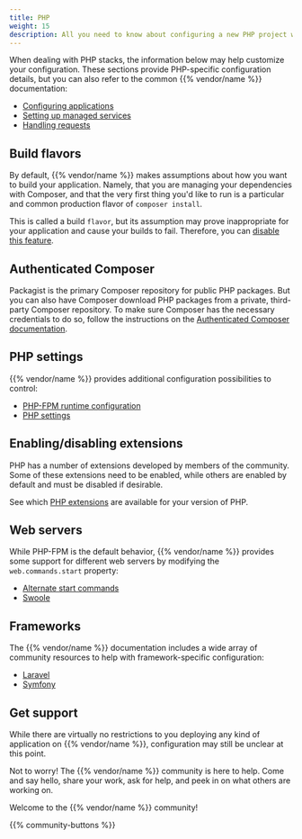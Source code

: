```yaml
---
title: PHP
weight: 15
description: All you need to know about configuring a new PHP project with {{% vendor/name %}}
---
```


When dealing with PHP stacks, the information below may help customize your configuration.
These sections provide PHP-specific configuration details, but you can also refer to the common {{% vendor/name %}} documentation:

- [Configuring applications](/create-apps/_index.md)
- [Setting up managed services](/add-services/_index.md)
- [Handling requests](/define-routes/_index.md)

## Build flavors

By default, {{% vendor/name %}} makes assumptions about how you want to build your application.
Namely, that you are managing your dependencies with Composer, and that the very first thing you'd like to run is a particular and common production flavor of `composer install`.

This is called a build `flavor`, but its assumption may prove inappropriate for your application and cause your builds to fail.
Therefore, you can [disable this feature](/languages/php/_index.md#dependencies).

## Authenticated Composer

Packagist is the primary Composer repository for public PHP packages. But you can also have Composer download PHP packages from a private, third-party Composer repository. To make sure Composer has the necessary credentials to do so, follow the instructions on the [Authenticated Composer documentation](/languages/php/composer-auth.md).

## PHP settings

{{% vendor/name %}} provides additional configuration possibilities to control:

- [PHP-FPM runtime configuration](/create-apps/app-reference/single-runtime-image.md#runtime)
- [PHP settings](/languages/php/_index.md#php-settings)

## Enabling/disabling extensions

PHP has a number of extensions developed by members of the community.
Some of these extensions need to be enabled, while others are enabled by default and must be disabled if desirable.

See which [PHP extensions](/languages/php/extensions.md) are available for your version of PHP.

## Web servers

While PHP-FPM is the default behavior, {{% vendor/name %}} provides some support for different web servers by modifying the `web.commands.start` property:

- [Alternate start commands](/languages/php/_index.md#alternate-start-commands)
- [Swoole](/languages/php/swoole.html)

## Frameworks

The {{% vendor/name %}} documentation includes a wide array of community resources to help with framework-specific configuration:

- [Laravel](/get-started/stacks/laravel.html)
- [Symfony](/get-started/stacks/symfony.html)

## Get support

While there are virtually no restrictions to you deploying any kind of application on {{% vendor/name %}}, configuration may still be unclear at this point.

Not to worry! The {{% vendor/name %}} community is here to help.
Come and say hello, share your work, ask for help, and peek in on what others are working on.

Welcome to the {{% vendor/name %}} community!

{{% community-buttons %}}
